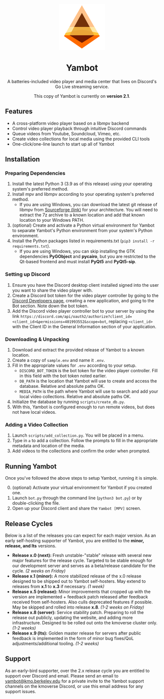 <div align="center">
    <img src="yambot.png?raw=true" alt="Yambot Logo" width="150">
    <h1>Yambot</h1>
</div>

<div align="center">
    <p>A batteries-included video player and media center that lives on Discord's Go Live streaming service.</p>
    <p>This copy of Yambot is currently on <b>version 2.1</b>.</p>
</div>

## Features
- A cross-platform video player based on a libmpv backend
- Control video player playback through intuitive Discord commands
- Queue videos from Youtube, Soundcloud, Vimeo, etc.
- Create video collections for local media using the provided CLI tools
- One-click/one-line launch to start up all of Yambot

## Installation

### Preparing Dependencies
1. Install the latest Python 3 (3.9 as of this release) using your operating system's preferred method.
2. Install mpv and libmpv according to your operating system's preferred method.
    * If you are using Windows, you can download the latest git release of libmpv from [Sourceforge (link)](https://sourceforge.net/projects/mpv-player-windows/) for your architecture. You will need to extract the 7z archive to a known location and add that known location to your Windows PATH.
3. (optional) Create and activate a Python virtual environment for Yambot to separate Yambot's Python environment from your system's Python environment.
4. Install the Python packages listed in requirements.txt (`pip3 install -r requirements.txt`).
    * If you are using Windows, you can skip installing the GTK dependencies **PyGObject** and **pycairo**, but you are restricted to the Qt-based frontend and must install **PyQt5** and **PyQt5-sip**.

### Setting up Discord
1. Ensure you have the Discord desktop client installed signed into the user you want to share the video player with.
2. Create a Discord bot token for the video player controller by going to the [Discord Developers page](https://discord.com/developers), creating a new application, and going to the Bot section. Note down the bot token.
3. Add the Discord video player controller bot to your server by using the link `https://discord.com/api/oauth2/authorize?client_id=<client_id>&permissions=401993552&scope=bot`, replacing `<client_id>` with the Client ID in the General Information section of your application.

### Downloading & Unpacking
1. Download and extract the provided release of Yambot to a known location.
2. Create a copy of `sample.env` and name it `.env`.
3. Fill in the appropriate values for `.env` according to your setup.
    * `DISCORD_BOT_TOKEN` is the bot token for the video player controller. Fill in this field with the bot token noted earlier.
    * `DB_PATH` is the location that Yambot will use to create and access the database. Relative and absolute paths OK.
    * `MEDIA_PATH` is the path where Yambot will use to search and add your local video collections. Relative and absolute paths OK.
4. Initialize the database by running `scripts/create_db.py`.
5. With this, Yambot is configured enough to run remote videos, but does not have local videos.

### Adding a Video Collection
1. Launch `scripts/add_collection.py`. You will be placed in a menu.
2. Type in `a` to add a collection. Follow the prompts to fill in the appropriate metadata and location of the media.
3. Add videos to the collections and confirm the order when prompted.

## Running Yambot
Once you've followed the above steps to setup Yambot, running it is simple.

0. (optional) Activate your virtual environment for Yambot if you created one.
1. Launch `bot.py` through the command line (`python3 bot.py`) or by double-clicking the file.
2. Open up your Discord client and share the `Yambot [MPV]` screen.


## Release Cycles
Below is a list of the releases you can expect for each major version. As an early self-hosting supporter of Yambot, you are entitled to the **minor, release, and lts** versions.

- **Release x.0 (next):** Fresh unstable-"stable" release with several new major features for the release cycle. Targeted to be stable enough for our development server and serves as a beta/release candidate for the cycle. _(2 weeks on Friday)_
- **Release x.1 (minor):** A more stabilized release of the x.0 release designed to be shipped out to Yambot self-hosters. May extend to releases from **x.1** to **x.3** if necessary. _(1 week)_
- **Release x.5 (release):** Minor improvements that cropped up with the version are implemented + feedback patch released after feedback received from self-hosters. Also culls deprecated features if possible. May be skipped and rolled into release **x.8**. _(1-2 weeks on Friday)_
- **Release x.8 (server):** Service stability patch. Preparing to roll the release out publicly, updating the website, and adding more infrastructure. Designed to be rolled out onto the kmoverse cluster only. _(1-2 weeks)_
- **Release x.9 (lts):** Golden master release for servers after public feedback is implemented in the form of minor bug fixes/QoL adjustments/additional tooling. _(1-2 weeks)_

## Support
As an early-bird supporter, over the 2.x release cycle you are entitled to support over Discord and email. Please send an email to yambot@kmo.berkeley.edu for a private invite to the Yambot support channels on the kmoverse Discord, or use this email address for any support issues.
